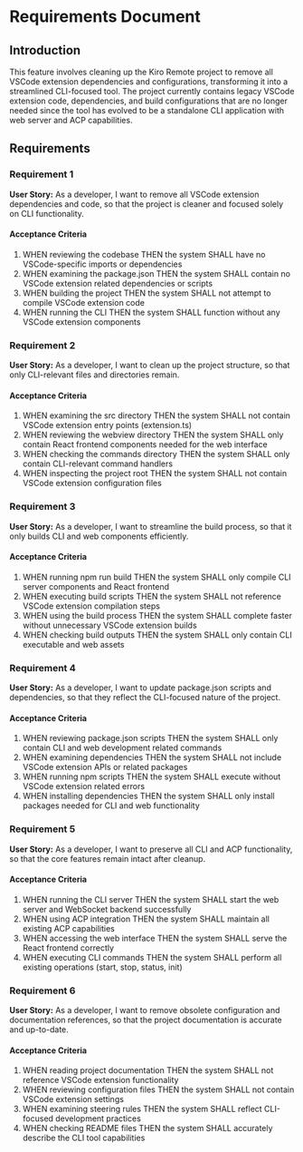 # Requirements Document

## Introduction

This feature involves cleaning up the Kiro Remote project to remove all VSCode extension dependencies and configurations, transforming it into a streamlined CLI-focused tool. The project currently contains legacy VSCode extension code, dependencies, and build configurations that are no longer needed since the tool has evolved to be a standalone CLI application with web server and ACP capabilities.

## Requirements

### Requirement 1

**User Story:** As a developer, I want to remove all VSCode extension dependencies and code, so that the project is cleaner and focused solely on CLI functionality.

#### Acceptance Criteria

1. WHEN reviewing the codebase THEN the system SHALL have no VSCode-specific imports or dependencies
2. WHEN examining the package.json THEN the system SHALL contain no VSCode extension related dependencies or scripts
3. WHEN building the project THEN the system SHALL not attempt to compile VSCode extension code
4. WHEN running the CLI THEN the system SHALL function without any VSCode extension components

### Requirement 2

**User Story:** As a developer, I want to clean up the project structure, so that only CLI-relevant files and directories remain.

#### Acceptance Criteria

1. WHEN examining the src directory THEN the system SHALL not contain VSCode extension entry points (extension.ts)
2. WHEN reviewing the webview directory THEN the system SHALL only contain React frontend components needed for the web interface
3. WHEN checking the commands directory THEN the system SHALL only contain CLI-relevant command handlers
4. WHEN inspecting the project root THEN the system SHALL not contain VSCode extension configuration files

### Requirement 3

**User Story:** As a developer, I want to streamline the build process, so that it only builds CLI and web components efficiently.

#### Acceptance Criteria

1. WHEN running npm run build THEN the system SHALL only compile CLI server components and React frontend
2. WHEN executing build scripts THEN the system SHALL not reference VSCode extension compilation steps
3. WHEN using the build process THEN the system SHALL complete faster without unnecessary VSCode extension builds
4. WHEN checking build outputs THEN the system SHALL only contain CLI executable and web assets

### Requirement 4

**User Story:** As a developer, I want to update package.json scripts and dependencies, so that they reflect the CLI-focused nature of the project.

#### Acceptance Criteria

1. WHEN reviewing package.json scripts THEN the system SHALL only contain CLI and web development related commands
2. WHEN examining dependencies THEN the system SHALL not include VSCode extension APIs or related packages
3. WHEN running npm scripts THEN the system SHALL execute without VSCode extension related errors
4. WHEN installing dependencies THEN the system SHALL only install packages needed for CLI and web functionality

### Requirement 5

**User Story:** As a developer, I want to preserve all CLI and ACP functionality, so that the core features remain intact after cleanup.

#### Acceptance Criteria

1. WHEN running the CLI server THEN the system SHALL start the web server and WebSocket backend successfully
2. WHEN using ACP integration THEN the system SHALL maintain all existing ACP capabilities
3. WHEN accessing the web interface THEN the system SHALL serve the React frontend correctly
4. WHEN executing CLI commands THEN the system SHALL perform all existing operations (start, stop, status, init)

### Requirement 6

**User Story:** As a developer, I want to remove obsolete configuration and documentation references, so that the project documentation is accurate and up-to-date.

#### Acceptance Criteria

1. WHEN reading project documentation THEN the system SHALL not reference VSCode extension functionality
2. WHEN reviewing configuration files THEN the system SHALL not contain VSCode extension settings
3. WHEN examining steering rules THEN the system SHALL reflect CLI-focused development practices
4. WHEN checking README files THEN the system SHALL accurately describe the CLI tool capabilities